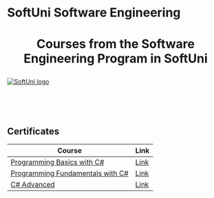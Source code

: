 # SoftUni Software Engineering
# <p align="center">Courses from the Software Engineering Program in SoftUni<p>

<a href="https://softuni.bg/trainings/courses" rel="Courses">  ![SoftUni logo][logo] <a/>

[logo]: http://innovationstarterbox.bg/wp-content/uploads/2016/05/Softuni_logo_trasparent.png "Logo Title Text 2"

<br/>
<br/>
<br/>

<h2> Certificates </h2>

|**Course**|**Link**| 
|---|---|
|<a href="https://softuni.bg/trainings/2768/programming-basics-with-c-sharp-february-2020" > Programming Basics with C# </a>   | <a href="https://softuni.bg/certificates/certificates/converttoimage/78269?code=a530cc62"> Link</a> |
|<a href="https://softuni.bg/trainings/2830/csharp-fundamentals-may-2020"> Programming Fundamentals with C# </a>| <a href="https://softuni.bg/certificates/certificates/converttoimage/86139?code=e3e9bca2"> Link</a> |
|<a href="https://softuni.bg/trainings/3007/csharp-advanced-september-2020"> C# Advanced </a>| <a href=""> Link</a> |
